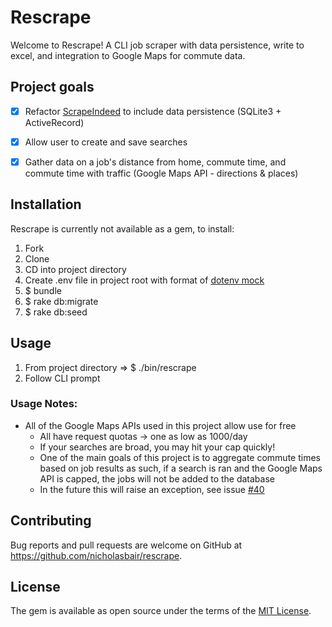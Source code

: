 # Rescrape

Welcome to Rescrape!  A CLI job scraper with data persistence, write to excel, and integration to Google Maps for commute data.


## Project goals
- [x] Refactor [ScrapeIndeed](https://github.com/nicholasbair/scrape_indeed) to include data persistence (SQLite3 + ActiveRecord)
- [x] Allow user to create and save searches
- [x] Gather data on a job's distance from home, commute time, and commute time with traffic (Google Maps API - directions & places)


## Installation

Rescrape is currently not available as a gem, to install:

1. Fork
2. Clone
3. CD into project directory
4. Create .env file in project root with format of [dotenv mock](dotenv_mock.txt)
4. $ bundle
5. $ rake db:migrate
6. $ rake db:seed

## Usage

1. From project directory => $ ./bin/rescrape
2. Follow CLI prompt

### Usage Notes:
- All of the Google Maps APIs used in this project allow use for free
  - All have request quotas -> one as low as 1000/day
  - If your searches are broad, you may hit your cap quickly!
  - One of the main goals of this project is to aggregate commute times based on job results as such,
  if a search is ran and the Google Maps API is capped, the jobs will not be added to the database
  - In the future this will raise an exception, see issue [#40](https://github.com/nicholasbair/rescrape/issues/40)

## Contributing

Bug reports and pull requests are welcome on GitHub at https://github.com/nicholasbair/rescrape.


## License

The gem is available as open source under the terms of the [MIT License](http://opensource.org/licenses/MIT).

